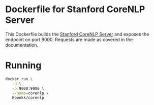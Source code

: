 # Dockerfile for Stanford CoreNLP Server
This Dockerfile builds the [Stanford CoreNLP
Server](http://stanfordnlp.github.io/CoreNLP/corenlp-server.html) and exposes
the endpoint on port 9000. Requests are made as covered in the documentation.

# Running
```bash
docker run \
   -d \
   -p 9000:9000 \
   --name=corenlp \
   Koenkk/corenlp
```
